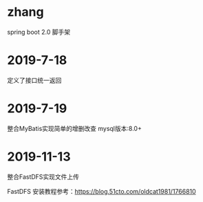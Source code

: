 # zhang
spring boot 2.0 脚手架

# 2019-7-18
定义了接口统一返回

# 2019-7-19
整合MyBatis实现简单的增删改查
mysql版本:8.0+

# 2019-11-13
整合FastDFS实现文件上传

FastDFS
安装教程参考：https://blog.51cto.com/oldcat1981/1766810

